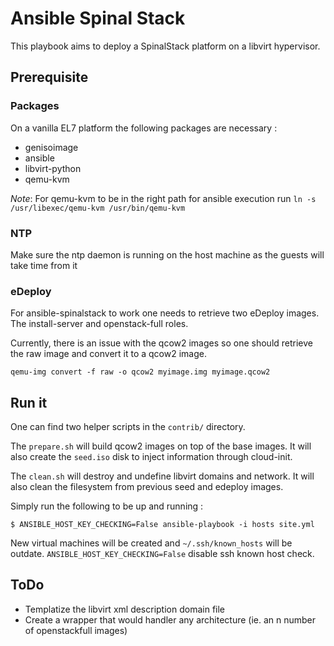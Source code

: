 Ansible Spinal Stack
====================

This playbook aims to deploy a SpinalStack platform on a libvirt hypervisor.

Prerequisite
------------

### Packages

On a vanilla EL7 platform the following packages are necessary :

  * genisoimage
  * ansible
  * libvirt-python
  * qemu-kvm

*Note*: For qemu-kvm to be in the right path for ansible execution run `ln -s /usr/libexec/qemu-kvm /usr/bin/qemu-kvm`

### NTP

Make sure the ntp daemon is running on the host machine as the guests will take time from it

### eDeploy

For ansible-spinalstack to work one needs to retrieve two eDeploy images. The install-server and openstack-full roles.

Currently, there is an issue with the qcow2 images so one should retrieve the raw image and convert it to a qcow2 image.

```
qemu-img convert -f raw -o qcow2 myimage.img myimage.qcow2
```


Run it
------

One can find two helper scripts in the `contrib/` directory.

The `prepare.sh` will build qcow2 images on top of the base images. It will also create the `seed.iso` disk to inject information through cloud-init.

The `clean.sh` will destroy and undefine libvirt domains and network. It will also clean the filesystem from previous seed and edeploy images.

Simply run the following to be up and running :

    $ ANSIBLE_HOST_KEY_CHECKING=False ansible-playbook -i hosts site.yml

New virtual machines will be created and `~/.ssh/known_hosts` will be outdate.
`ANSIBLE_HOST_KEY_CHECKING=False` disable ssh known host check.

ToDo
----

* Templatize the libvirt xml description domain file
* Create a wrapper that would handler any architecture (ie. an n number of openstackfull images)
